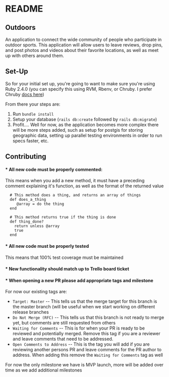 # README

## Outdoors

An application to connect the wide community of people who participate
in outdoor sports. This application will allow users to leave reviews, drop pins,
and post photos and videos about their favorite locations, as well as meet up
with others around them.

## Set-Up

So for your initial set up, you're going to want to make sure you're using
Ruby 2.4.0 (you can specify this using RVM, Rbenv, or Chruby. I prefer Chruby [docs here](https://github.com/postmodern/chruby))

From there your steps are:
1. Run `bundle install`
2. Setup your database (`rails db:create` followed by `rails db:migrate`)
3. Profit.... Well for now, as the application becomes more complex there will be more steps added,
such as setup for postgis for storing geographic data, setting up parallel testing environments
in order to run specs faster, etc.

## Contributing

#### * All new code must be properly commented:
  This means when you add a new method, it must have a preceding comment explaining it's function,
  as well as the format of the returned value

  ```
    # This method does a thing, and returns an array of things
    def does_a_thing
       @array = do the thing
    end

    # This method returns true if the thing is done
    def thing_done?
      return unless @array
      true
    end
  ```
#### * All new code must be properly tested
  This means that 100% test coverage must be maintained

#### * New functionality should match up to Trello board ticket

#### * When opening a new PR please add appropriate tags and milestone
   For now our existing tags are:
* `Target: Master` -- This tells us that the merge target for this branch is the master branch (will be useful when we start working on different release branches
* `Do Not Merge (RFC)` -- This tells us that this branch is not ready to merge yet, but comments are still requested from others 
* `Waiting for Comments` -- This is for when your PR is ready to be reviewed and potentially merged. Remove this tag if you are a reviewer and leave comments that need to be addressed.
* `Open Comments to Address` -- This is the tag you will add if you are reviewing another persons PR and leave comments for the PR author to address. When adding this remove the `Waiting for Comments` tag as well
    
For now the only milestone we have is MVP launch, more will be added over time as we add additional milestones
